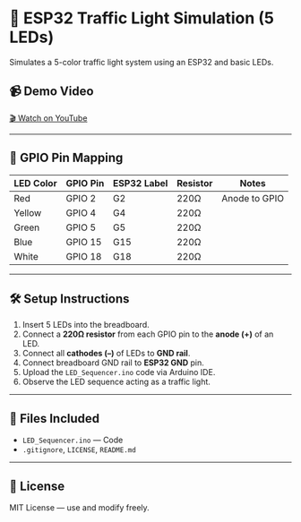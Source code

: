 # 🚦 ESP32 Traffic Light Simulation (5 LEDs)

Simulates a 5-color traffic light system using an ESP32 and basic LEDs.

## 📹 Demo Video

[🎬 Watch on YouTube](https://youtu.be/jUpI7yDxM2A)

---

## 🔌 GPIO Pin Mapping

| LED Color | GPIO Pin | ESP32 Label | Resistor | Notes |
|-----------|-----------|-------------|----------|-------|
| Red       | GPIO 2    | G2          | 220Ω     | Anode to GPIO |
| Yellow    | GPIO 4    | G4          | 220Ω     |           |
| Green     | GPIO 5    | G5          | 220Ω     |           |
| Blue      | GPIO 15   | G15         | 220Ω     |           |
| White     | GPIO 18   | G18         | 220Ω     |           |

---

## 🛠️ Setup Instructions

1. Insert 5 LEDs into the breadboard.
2. Connect a **220Ω resistor** from each GPIO pin to the **anode (+)** of an LED.
3. Connect all **cathodes (–)** of LEDs to **GND rail**.
4. Connect breadboard GND rail to **ESP32 GND** pin.
5. Upload the `LED_Sequencer.ino` code via Arduino IDE.
6. Observe the LED sequence acting as a traffic light.

---

## 📁 Files Included

- `LED_Sequencer.ino` — Code
- `.gitignore`, `LICENSE`, `README.md`

---

## 📃 License

MIT License — use and modify freely.
